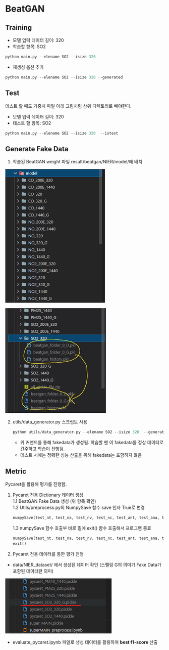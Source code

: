 # BeatGAN

## Training
- 모델 입력 데이터 길이: 320
- 학습할 항목: SO2
```python
python main.py --elename SO2 --isize 320
```
- 재생성 옵션 추가
```python
python main.py --elename SO2 --isize 320 --generated
```

## Test
테스트 할 때도 가중치 파일 아래 그림처럼 상위 디렉토리로 빼야한다.

- 모델 입력 데이터 길이: 320
- 테스트 할 항목: SO2
```python
python main.py --elename SO2 --isize 320  --istest
```
## Generate Fake Data

1. 학습된 BeatGAN weight 파일 result/beatgan/NIER/model/에 배치  

![](/images/2022-01-16-18-40-32.png)

![](/images/2022-01-16-18-42-09.png)


2. utils/data_generator.py 스크립트 사용
    ```python
    python utils/data_generator.py --elename SO2 --isize 320  --generated
    ```
    - 위 커맨드를 통해 fakedata가 생성됨. 학습할 땐 이 fakedata를 정상 데이터로 간주하고 학습이 진행됨.
    - 테스트 시에는 정확한 성능 산출을 위해 fakedata는 포함하지 않음

## Metric

Pycaret을 활용해 평가를 진행함.

1. Pycaret 전용 Dictionary 데이터 생성  
   1.1 BeatGAN Fake Data 생성 (위 항목 확인)  
   1.2 Utils/preprocess.py의 NumpySave 함수 save 인자 True로 변경  
   ```python
   numpySave(test_nt, test_na, test_nv, test_nc, test_ant, test_ana, test_anv, test_anc, save=True)
   ```
   1.3 numpySave 함수 호출부 바로 밑에 exit() 함수 호출해서 프로그램 종료
   ```python
   numpySave(test_nt, test_na, test_nv, test_nc, test_ant, test_ana, test_anv, test_anc, save=True)
   exit()
   ```
2. Pycaret 전용 데이터를 통한 평가 진행
- data/NIER_dataset/ 에서 생성된 데이터 확인 (스펠링 G의 의미가 Fake Data가 포함된 데이터란 의미)

![](/images/2022-01-16-18-56-33.png)

- evaluate_pycaret.ipynb 파일로 생성 데이터를 활용하여 **best f1-score** 산출

